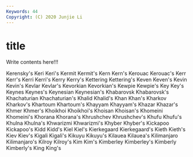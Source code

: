 ```yaml
---
Keywords: 44
Copyright: (C) 2020 Junjie Li
---
```


# title

Write contents here!!!

Kerensky's 
Keri 
Keri's
Kermit 
Kermit's 
Kern 
Kern's 
Kerouac 
Kerouac's 
Kerr 
Kerr's 
Kerri 
Kerri's
Kerry 
Kerry's 
Kettering 
Kettering's 
Keven 
Keven's 
Kevin 
Kevin's 
Kevlar 
Kevlar's
Kevorkian 
Kevorkian's 
Kewpie 
Kewpie's 
Key 
Key's 
Keynes 
Keynes's 
Keynesian 
Keynesian's
Khabarovsk 
Khabarovsk's 
Khachaturian 
Khachaturian's 
Khalid 
Khalid's 
Khan 
Khan's 
Kharkov 
Kharkov's
Khartoum 
Khartoum's 
Khayyam 
Khayyam's 
Khazar 
Khazar's 
Khmer 
Khmer's 
Khoikhoi 
Khoikhoi's
Khoisan 
Khoisan's 
Khomeini 
Khomeini's 
Khorana 
Khorana's 
Khrushchev 
Khrushchev's 
Khufu 
Khufu's
Khulna 
Khulna's 
Khwarizmi 
Khwarizmi's 
Khyber 
Khyber's 
Kickapoo 
Kickapoo's 
Kidd 
Kidd's
Kiel 
Kiel's 
Kierkegaard 
Kierkegaard's 
Kieth 
Kieth's 
Kiev 
Kiev's 
Kigali 
Kigali's
Kikuyu 
Kikuyu's 
Kilauea 
Kilauea's 
Kilimanjaro 
Kilimanjaro's 
Kilroy 
Kilroy's 
Kim 
Kim's
Kimberley 
Kimberley's 
Kimberly 
Kimberly's 
King 
King's 
